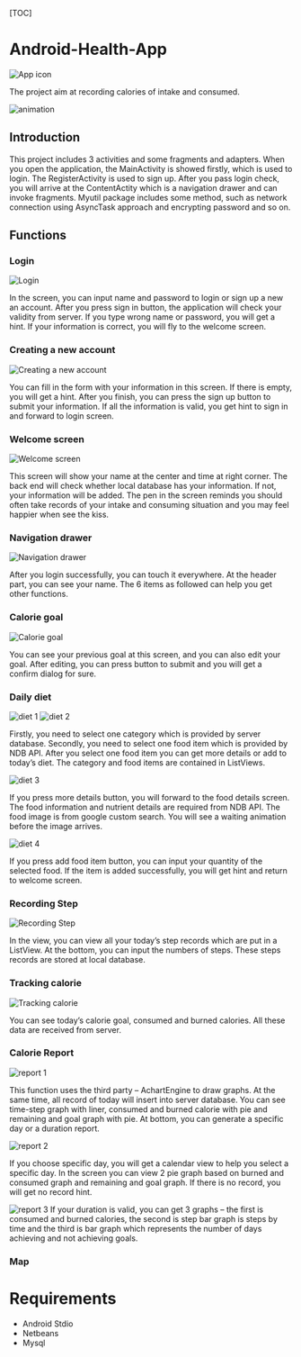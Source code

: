 
[TOC]


# Android-Health-App

![App icon](http://7xilc8.com1.z0.glb.clouddn.com/health%20android/111.png)

The project aim at recording calories of intake and consumed.

![animation](http://7xilc8.com1.z0.glb.clouddn.com/animation.gif)



## Introduction



This project includes 3 activities and some fragments and adapters. 
When you open the application, the MainActivity is showed firstly, which is used to login.
The RegisterActivity is used to sign up.
After you pass login check, you will arrive at the ContentActity which is a navigation drawer and can invoke fragments.
Myutil package includes some method, such as network connection using AsyncTask approach and encrypting password and so on.




## Functions 

### Login

![Login](http://7xilc8.com1.z0.glb.clouddn.com/health%20android/S60428-160617.jpg)

In the screen, you can input name and password to login or sign up a new an account.
After you press sign in button, the application will check your validity from server. If you type wrong name or password, you will get a hint. If your information is correct, you will fly to the welcome screen.

### Creating a new account

![Creating a new account](http://7xilc8.com1.z0.glb.clouddn.com/health%20android/S60428-161352.jpg)

You can fill in the form with your information in this screen.
If there is empty, you will get a hint.
After you finish, you can press the sign up button to submit your information.
If all the information is valid, you get hint to sign in and forward to login screen.

### Welcome screen

![Welcome screen](http://7xilc8.com1.z0.glb.clouddn.com/health%20android/S60428-164102.jpg)

This screen will show your name at the center and time at right corner.
The back end will check whether local database has your information. If not, your information will be added. 
The pen in the screen reminds you should often take records of your intake and consuming situation and you may feel happier when see the kiss.

### Navigation drawer

![Navigation drawer](http://7xilc8.com1.z0.glb.clouddn.com/health%20android/S60428-164105.jpg)

After you login successfully, you can touch it everywhere.
At the header part, you can see your name.
The 6 items as followed can help you get other functions.


### Calorie goal

![Calorie goal](http://7xilc8.com1.z0.glb.clouddn.com/health%20android/S60428-165635.jpg)

You can see your previous goal at this screen, and you can also edit your goal. After editing, you can press button to submit and you will get a confirm dialog for sure.

### Daily diet

![diet 1](http://7xilc8.com1.z0.glb.clouddn.com/health%20android/S60428-173524.jpg)
![diet 2](http://7xilc8.com1.z0.glb.clouddn.com/health%20android/S60428-171210.jpg)

Firstly, you need to select one category which is provided by server database. Secondly, you need to select one food item which is provided by NDB API. After you select one food item you can get more details or add to today’s diet. The category and food items are contained in ListViews.

![diet 3](http://7xilc8.com1.z0.glb.clouddn.com/health%20android/S60428-171449.jpg)

If you press more details button, you will forward to the food details screen. The food information and nutrient details are required from NDB API. The food image is from google custom search. You will see a waiting animation before the image arrives. 

![diet 4](http://7xilc8.com1.z0.glb.clouddn.com/health%20android/S60428-190356.jpg)

If you press add food item button, you can input your quantity of the selected food.
If the item is added successfully, you will get hint and return to welcome screen.

### Recording Step

![Recording Step](http://7xilc8.com1.z0.glb.clouddn.com/health%20android/S60428-192950.jpg)

In the view, you can view all your today’s step records which are put in a ListView. At the bottom, you can input the numbers of steps. These steps records are stored at local database.

### Tracking calorie

![Tracking calorie](http://7xilc8.com1.z0.glb.clouddn.com/health%20android/S60428-192950.jpg)

You can see today’s calorie goal, consumed and burned calories. All these data are received from server.

### Calorie Report

![report 1](http://7xilc8.com1.z0.glb.clouddn.com/health%20android/S60428-193500.jpg)

This function uses the third party – AchartEngine to draw graphs. At the same time, all record of today will insert into server database.
You can see time-step graph with liner, consumed and burned calorie with pie and remaining and goal graph with pie.
At bottom, you can generate a specific day or a duration report.

![report 2](http://7xilc8.com1.z0.glb.clouddn.com/health%20android/S60428-201225.jpg)

If you choose specific day, you will get a calendar view to help you select a specific day. In the screen you can view 2 pie graph based on burned and consumed graph and remaining and goal graph. If there is no record, you will get no record hint.

![report 3](http://7xilc8.com1.z0.glb.clouddn.com/health%20android/S60428-201339.jpg)
If your duration is valid, you can get 3 graphs – the first is consumed and burned calories, the second is step bar graph is steps by time and the third is bar graph which represents the number of days achieving and not achieving goals. 

### Map




# Requirements

- Android Stdio
- Netbeans
- Mysql



